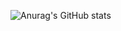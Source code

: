 ![Anurag's GitHub stats](https://github-readme-stats.vercel.app/api?username=domingos020&show_icons=true&theme=transparent)
